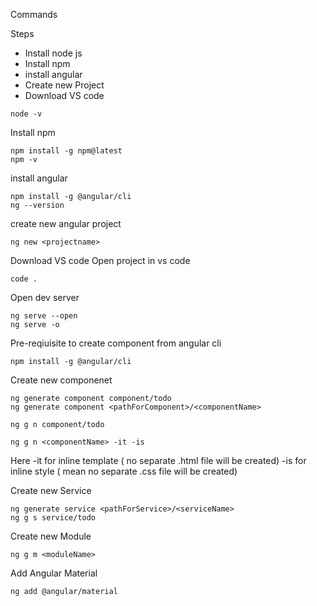 
Commands

Steps 

* Install node js
* Install npm
* install angular
* Create new Project
* Download VS code

```
node -v
```
Install npm

```
npm install -g npm@latest
npm -v
```

install angular
```
npm install -g @angular/cli
ng --version
```

create new angular project
```
ng new <projectname>
```

Download VS code
Open project in vs code 
```
code .
```

Open dev server
```
ng serve --open
ng serve -o
```
Pre-reqiuisite to create component from angular cli

```
npm install -g @angular/cli
```

Create new componenet
```
ng generate component component/todo
ng generate component <pathForComponent>/<componentName>

ng g n component/todo

ng g n <componentName> -it -is 
```

Here 
-it for inline template ( no separate .html file will be created)
-is for inline style ( mean no separate .css file will be created)


Create new Service
```
ng generate service <pathForService>/<serviceName>
ng g s service/todo
```

Create new Module
```
ng g m <moduleName>
```
Add Angular Material
```
ng add @angular/material
```
 
